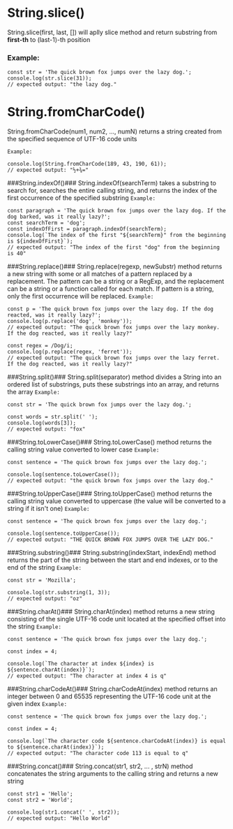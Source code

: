 # String.slice() #
String.slice(first, last, []) will aplly slice method and return substring from **first-th** to (last-1)-th position
### Example: ###
```
const str = 'The quick brown fox jumps over the lazy dog.';
console.log(str.slice(31));
// expected output: "the lazy dog."
```

# String.fromCharCode() #
String.fromCharCode(num1, num2, ..., numN) returns a string created from the specified sequence of UTF-16 code units

`Example:`
```
console.log(String.fromCharCode(189, 43, 190, 61));
// expected output: "½+¾="
```

###String.indexOf()###
String.indexOf(searchTerm) takes a substring to search for, searches the entire calling string, and returns the index of the first occurrence of the specified substring
`Example:`
```
const paragraph = 'The quick brown fox jumps over the lazy dog. If the dog barked, was it really lazy?';
const searchTerm = 'dog';
const indexOfFirst = paragraph.indexOf(searchTerm);
console.log(`The index of the first "${searchTerm}" from the beginning is ${indexOfFirst}`);
// expected output: "The index of the first "dog" from the beginning is 40"
```

###String.replace()###
String.replace(regexp, newSubstr) method returns a new string with some or all matches of a pattern replaced by a replacement. The pattern can be a string or a RegExp, and the replacement can be a string or a function called for each match. If pattern is a string, only the first occurrence will be replaced.
`Example:`
```
const p = 'The quick brown fox jumps over the lazy dog. If the dog reacted, was it really lazy?';
console.log(p.replace('dog', 'monkey'));
// expected output: "The quick brown fox jumps over the lazy monkey. If the dog reacted, was it really lazy?"

const regex = /Dog/i;
console.log(p.replace(regex, 'ferret'));
// expected output: "The quick brown fox jumps over the lazy ferret. If the dog reacted, was it really lazy?"
```

###String.split()###
String.split(separator) method divides a String into an ordered list of substrings, puts these substrings into an array, and returns the array
`Example:`
```
const str = 'The quick brown fox jumps over the lazy dog.';

const words = str.split(' ');
console.log(words[3]);
// expected output: "fox"
```

###String.toLowerCase()###
String.toLowerCase() method returns the calling string value converted to lower case
`Example:`
```
const sentence = 'The quick brown fox jumps over the lazy dog.';

console.log(sentence.toLowerCase());
// expected output: "the quick brown fox jumps over the lazy dog."
```

###String.toUpperCase()###
String.toUpperCase() method returns the calling string value converted to uppercase (the value will be converted to a string if it isn't one)
`Example:`
```
const sentence = 'The quick brown fox jumps over the lazy dog.';

console.log(sentence.toUpperCase());
// expected output: "THE QUICK BROWN FOX JUMPS OVER THE LAZY DOG."
```

###String.substring()###
String.substring(indexStart, indexEnd) method returns the part of the string between the start and end indexes, or to the end of the string
`Example:`
```
const str = 'Mozilla';

console.log(str.substring(1, 3));
// expected output: "oz"
```

###String.charAt()###
String.charAt(index) method returns a new string consisting of the single UTF-16 code unit located at the specified offset into the string
`Example:`
```
const sentence = 'The quick brown fox jumps over the lazy dog.';

const index = 4;

console.log(`The character at index ${index} is ${sentence.charAt(index)}`);
// expected output: "The character at index 4 is q"
```

###String.charCodeAt()###
String.charCodeAt(index) method returns an integer between 0 and 65535 representing the UTF-16 code unit at the given index
`Example:`
```
const sentence = 'The quick brown fox jumps over the lazy dog.';

const index = 4;

console.log(`The character code ${sentence.charCodeAt(index)} is equal to ${sentence.charAt(index)}`);
// expected output: "The character code 113 is equal to q"
```

###String.concat()###
String.concat(str1, str2, ... , strN) method concatenates the string arguments to the calling string and returns a new string
```
const str1 = 'Hello';
const str2 = 'World';

console.log(str1.concat(' ', str2));
// expected output: "Hello World"
```

